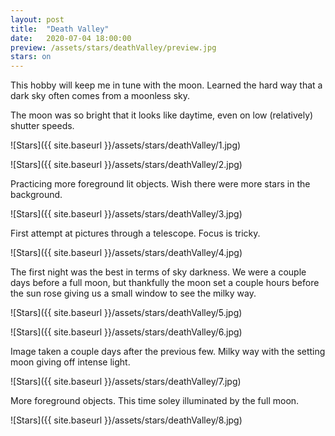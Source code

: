 ```yaml
---
layout: post
title:  "Death Valley"
date:   2020-07-04 18:00:00
preview: /assets/stars/deathValley/preview.jpg
stars: on
---
```


This hobby will keep me in tune with the moon. Learned the hard way that a dark sky often comes from a moonless sky.

The moon was so bright that it looks like daytime, even on low (relatively) shutter speeds.

![Stars]({{ site.baseurl }}/assets/stars/deathValley/1.jpg)

![Stars]({{ site.baseurl }}/assets/stars/deathValley/2.jpg)

Practicing more foreground lit objects. Wish there were more stars in the background.

![Stars]({{ site.baseurl }}/assets/stars/deathValley/3.jpg)

First attempt at pictures through a telescope. Focus is tricky.

![Stars]({{ site.baseurl }}/assets/stars/deathValley/4.jpg)

The first night was the best in terms of sky darkness. We were a couple days before a full moon, but thankfully the moon set a couple hours before the sun rose giving us a small window to see the milky way.

![Stars]({{ site.baseurl }}/assets/stars/deathValley/5.jpg)

![Stars]({{ site.baseurl }}/assets/stars/deathValley/6.jpg)

Image taken a couple days after the previous few. Milky way with the setting moon giving off intense light.

![Stars]({{ site.baseurl }}/assets/stars/deathValley/7.jpg)

More foreground objects. This time soley illuminated by the full moon.

![Stars]({{ site.baseurl }}/assets/stars/deathValley/8.jpg)